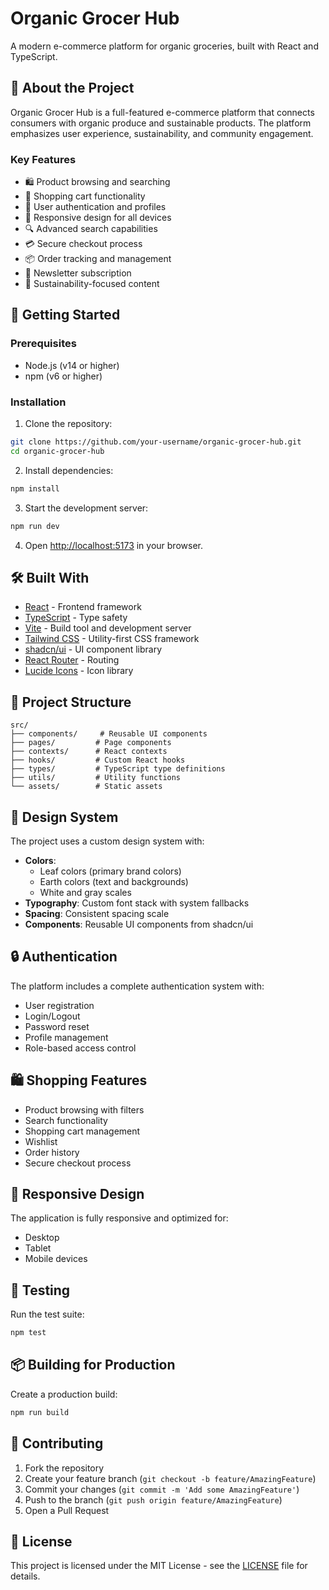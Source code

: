 # Organic Grocer Hub

A modern e-commerce platform for organic groceries, built with React and TypeScript.

## 🌱 About the Project

Organic Grocer Hub is a full-featured e-commerce platform that connects consumers with organic produce and sustainable products. The platform emphasizes user experience, sustainability, and community engagement.

### Key Features

- 🛍️ Product browsing and searching
- 🛒 Shopping cart functionality
- 👤 User authentication and profiles
- 📱 Responsive design for all devices
- 🔍 Advanced search capabilities
- 💳 Secure checkout process
- 📦 Order tracking and management
- 📧 Newsletter subscription
- 🌿 Sustainability-focused content

## 🚀 Getting Started

### Prerequisites

- Node.js (v14 or higher)
- npm (v6 or higher)

### Installation

1. Clone the repository:
```bash
git clone https://github.com/your-username/organic-grocer-hub.git
cd organic-grocer-hub
```

2. Install dependencies:
```bash
npm install
```

3. Start the development server:
```bash
npm run dev
```

4. Open [http://localhost:5173](http://localhost:5173) in your browser.

## 🛠️ Built With

- [React](https://reactjs.org/) - Frontend framework
- [TypeScript](https://www.typescriptlang.org/) - Type safety
- [Vite](https://vitejs.dev/) - Build tool and development server
- [Tailwind CSS](https://tailwindcss.com/) - Utility-first CSS framework
- [shadcn/ui](https://ui.shadcn.com/) - UI component library
- [React Router](https://reactrouter.com/) - Routing
- [Lucide Icons](https://lucide.dev/) - Icon library

## 📁 Project Structure

```
src/
├── components/     # Reusable UI components
├── pages/         # Page components
├── contexts/      # React contexts
├── hooks/         # Custom React hooks
├── types/         # TypeScript type definitions
├── utils/         # Utility functions
└── assets/        # Static assets
```

## 🎨 Design System

The project uses a custom design system with:

- **Colors**: 
  - Leaf colors (primary brand colors)
  - Earth colors (text and backgrounds)
  - White and gray scales
- **Typography**: Custom font stack with system fallbacks
- **Spacing**: Consistent spacing scale
- **Components**: Reusable UI components from shadcn/ui

## 🔒 Authentication

The platform includes a complete authentication system with:
- User registration
- Login/Logout
- Password reset
- Profile management
- Role-based access control

## 🛍️ Shopping Features

- Product browsing with filters
- Search functionality
- Shopping cart management
- Wishlist
- Order history
- Secure checkout process

## 📱 Responsive Design

The application is fully responsive and optimized for:
- Desktop
- Tablet
- Mobile devices

## 🧪 Testing

Run the test suite:
```bash
npm test
```

## 📦 Building for Production

Create a production build:
```bash
npm run build
```

## 🤝 Contributing

1. Fork the repository
2. Create your feature branch (`git checkout -b feature/AmazingFeature`)
3. Commit your changes (`git commit -m 'Add some AmazingFeature'`)
4. Push to the branch (`git push origin feature/AmazingFeature`)
5. Open a Pull Request

## 📄 License

This project is licensed under the MIT License - see the [LICENSE](LICENSE) file for details.


